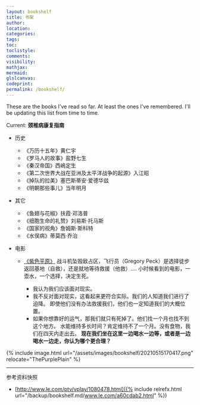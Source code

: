 ```yaml
---
layout: bookshelf
title: 书架
author:
location:
categories:
tags:
toc:
toclistyle:
comments:
visibility:
mathjax:
mermaid:
glslcanvas:
codeprint:
permalink: /bookshelf/
---
```


These are the books I've read so far. At least the ones I've remembered. I'll be updating this list from time to time.

Current: **颈椎病康复指南**

* 历史
  * 《万历十五年》黄仁宇
  * 《罗马人的故事》盐野七生
  * 《秦汉帝国》西嶋定生
  * 《第二次世界大战在亚洲及太平洋战争的起源》入江昭
  * 《掉队的拉美》塞巴斯蒂安·爱德华兹
  * 《明朝那些事儿》当年明月

* 其它
  * 《鱼翅与花椒》扶霞·邓洛普
  * 《细胞生命的礼赞》刘易斯·托马斯
  * 《国家的视角》詹姆斯·斯科特
  * 《水俣病》蒂莫西·乔治

* 电影
  * [《紫色平原》](http://www.le.com/ptv/vplay/1080478.html)
    战斗机坠毁敌占区，飞行员（Gregory Peck）是选择徒步返回基地（自救），还是就地等待救援（他救）....
    小时候看到的电影，一壶水，一个选择，决定生死。<span imgid="ThePurplePlain" />
    * 我认为我们应该面对现实。
    * 我不反对面对现实，这看起来更符合实际。我们的人知道我们进行了迫降。
        即使他们没有办法救援我们，他们也一定知道我们的大概位置。
    * 如果你想靠好的运气，那我们就只有死掉了。他们找一个月也找不到这个地方。
        水能维持多长时间？肯定维持不了一个月。没有食物，我们在四天内走出去。
        **现在我们坐在这里一边喝水一边等，或者是一边喝水一边走，你认为哪个更合理？**

{% include image.html url="/assets/images/bookshelf/20210515170417.png" relocate="ThePurplePlain" %}

<hr class='reviewline'/>
<p class='reviewtip'><script type='text/javascript' src='{% include relref.html url="/assets/reviewjs/bookshelf.md.js" %}'></script></p>
<font class='ref_snapshot'>参考资料快照</font>

- [http://www.le.com/ptv/vplay/1080478.html]({% include relrefx.html url="/backup/bookshelf.md/www.le.com/a60cdab2.html" %})
